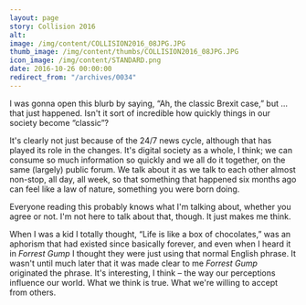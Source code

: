 ```yaml
---
layout: page
story: Collision 2016
alt:
image: /img/content/COLLISION2016_08JPG.JPG
thumb_image: /img/content/thumbs/COLLISION2016_08JPG.JPG
icon_image: /img/content/STANDARD.png
date: 2016-10-26 00:00:00
redirect_from: "/archives/0034"
---
```



I was gonna open this blurb by saying, “Ah, the classic Brexit case,” but … that just happened. Isn't it sort of incredible how quickly things in our society become “classic”?

It's clearly not just because of the 24/7 news cycle, although that has played its role in the changes. It's digital society as a whole, I think; we can consume so much information so quickly and we all do it together, on the same (largely) public forum. We talk about it as we talk to each other almost non-stop, all day, all week, so that something that happened six months ago can feel like a law of nature, something you were born doing.

Everyone reading this probably knows what I'm talking about, whether you agree or not. I'm not here to talk about that, though. It just makes me think.

When I was a kid I totally thought, “Life is like a box of chocolates,” was an aphorism that had existed since basically forever, and even when I heard it in *Forrest Gump* I thought they were just using that normal English phrase. It wasn't until much later that it was made clear to me *Forrest Gump* originated the phrase. It's interesting, I think – the way our perceptions influence our world. What we think is true. What we're willing to accept from others.
